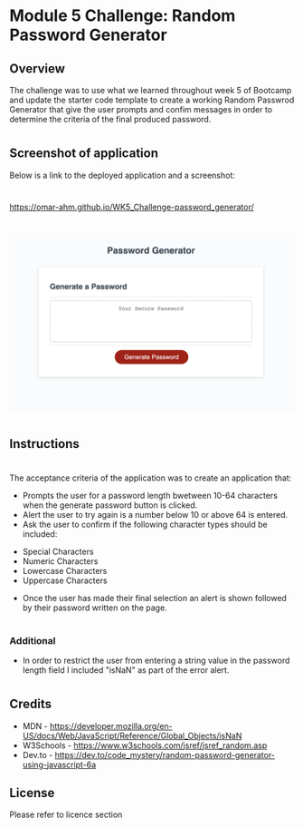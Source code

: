 # Module 5 Challenge: Random Password Generator

## Overview
 
The challenge was to use what we learned throughout week 5 of Bootcamp and update the starter code template to create a working Random Passwrod Generator that give the user prompts and confim messages in order to determine the criteria of the final produced password.

#
## Screenshot of application

Below is a link to the deployed application and a screenshot:
#
https://omar-ahm.github.io/WK5_Challenge-password_generator/
#
![Alt text](assets/html%20screenshot.png)
#
## Instructions 
#
The acceptance  criteria of the application was to create an application that:

* Prompts the user for a password length bwetween 10-64 characters when the generate password button is clicked.
* Alert the user to try again is a number below 10 or above 64 is entered.
* Ask the user to confirm if the following character types should be included:
- Special Characters
- Numeric Characters
- Lowercase Characters
- Uppercase Characters
* Once the user has made their final selection an alert is shown followed by their password written on the page.

#

#

### Additional 

* In order to restrict the user from entering a string value in the password length field I included "isNaN" as part of the error alert.

#
## Credits
* MDN - https://developer.mozilla.org/en-US/docs/Web/JavaScript/Reference/Global_Objects/isNaN
* W3Schools - https://www.w3schools.com/jsref/jsref_random.asp
* Dev.to - https://dev.to/code_mystery/random-password-generator-using-javascript-6a
## License

Please refer to licence section

